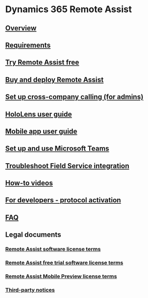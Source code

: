 # Dynamics 365 Remote Assist
## [Overview](index.md)
## [Requirements](requirements.md)
## [Try Remote Assist free](try-remote-assist-free.md)
## [Buy and deploy Remote Assist](buy-and-deploy-remote-assist.md)
## [Set up cross-company calling (for admins)](cross-company-calling.md)
## [HoloLens user guide](user-guide.md)
## [Mobile app user guide](mobile-app.md)
## [Set up and use Microsoft Teams](use-microsoft-teams-with-remote-assist.md)
## [Troubleshoot Field Service integration](troubleshoot-field-service.md)
## [How-to videos](videos.md)
## [For developers - protocol activation](protocol-activation.md)
## [FAQ](faq.md)
## Legal documents
### [Remote Assist software license terms](../legal/remote-assist-license-terms.md)
### [Remote Assist free trial software license terms](../legal/remote-assist-license-terms-free-trial.md)
### [Remote Assist Mobile Preview license terms](../legal/remote-assist-mobile-terms.md)
### [Third-party notices](../legal/remote-assist-third-party-notice.md)
